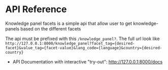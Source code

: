 # API Reference

Knowledge panel facets is a simple api that allow user to get knowledge-panels based on the different facets

The api must be prefixed with this `/knowledge_panel?`.
The full url look like 
`http://127.0.0.1:8000/knowledge_panel?facet_tag={desired-facet}&value_tag={facet-value}&lang_code={language}&country={desired-country}`

- API Documentation with interactive "try-out": http://127.0.0.1:8000/docs
